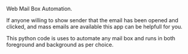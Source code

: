 Web Mail Box Automation.

If anyone willing to show sender that the email has been opened and clicked, and mass emails are available this app can be helpfull for you.

This python code is uses to automate any mail box and runs in both foreground and background as per choice.
